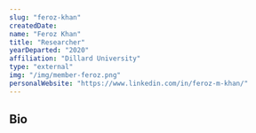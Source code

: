 ```yaml
---
slug: "feroz-khan"
createdDate:
name: "Feroz Khan"
title: "Researcher"
yearDeparted: "2020"
affiliation: "Dillard University"
type: "external"
img: "/img/member-feroz.png"
personalWebsite: "https://www.linkedin.com/in/feroz-m-khan/"
---
```

## Bio

